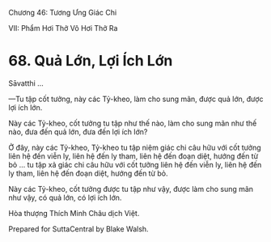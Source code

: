  

Chương 46: Tương Ưng Giác Chi

VII: Phẩm Hơi Thở Vô Hơi Thở Ra

# 68\. Quả Lớn, Lợi Ích Lớn

Sāvatthi …

—Tu tập cốt tưởng, này các Tỷ-kheo, làm cho sung mãn, được quả lớn, được lợi ích lớn.

Này các Tỷ-kheo, cốt tưởng tu tập như thế nào, làm cho sung mãn như thế nào, đưa đến quả lớn, đưa đến lợi ích lớn?

Ở đây, này các Tỷ-kheo, Tỷ-kheo tu tập niệm giác chi câu hữu với cốt tưởng liên hệ đến viễn ly, liên hệ đến ly tham, liên hệ đến đoạn diệt, hướng đến từ bỏ … tu tập xả giác chi câu hữu với cốt tưởng liên hệ đến viễn ly, liên hệ đến ly tham, liên hệ đến đoạn diệt, hướng đến từ bỏ.

Này các Tỷ-kheo, cốt tưởng được tu tập như vậy, được làm cho sung mãn như vậy, có quả lớn, có lợi ích lớn.

Hòa thượng Thích Minh Châu dịch Việt.

Prepared for SuttaCentral by Blake Walsh.